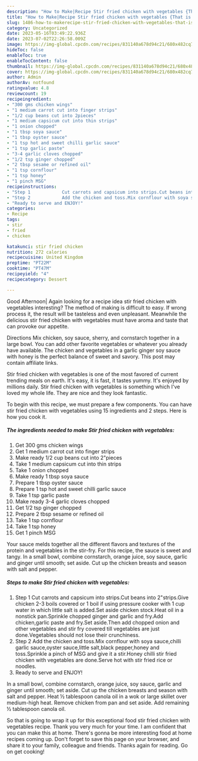 ```yaml
---
description: "How to Make|Recipe Stir fried chicken with vegetables {That is Delicious"
title: "How to Make|Recipe Stir fried chicken with vegetables {That is Delicious"
slug: 1486-how-to-makerecipe-stir-fried-chicken-with-vegetables-that-is-delicious
category: Uncategorized
date: 2023-05-16T03:49:22.936Z
date: 2023-07-02T22:26:58.009Z
image: https://img-global.cpcdn.com/recipes/831140a678d94c21/680x482cq70/stir-fried-chicken-with-vegetables-recipe-main-photo.jpg
hideToc: false
enableToc: true
enableTocContent: false
thumbnail: https://img-global.cpcdn.com/recipes/831140a678d94c21/680x482cq70/stir-fried-chicken-with-vegetables-recipe-main-photo.jpg
cover: https://img-global.cpcdn.com/recipes/831140a678d94c21/680x482cq70/stir-fried-chicken-with-vegetables-recipe-main-photo.jpg
author: Admin
authorAv: notfound
ratingvalue: 4.8
reviewcount: 19
recipeingredient:
- "300 gms chicken wings"
- "1 medium carrot cut into finger strips"
- "1/2 cup beans cut into 2pieces"
- "1 medium capsicum cut into thin strips"
- "1 onion chopped"
- "1 tbsp soya sauce"
- "1 tbsp oyster sauce"
- "1 tsp hot and sweet chilli garlic sauce"
- "1 tsp garlic paste"
- "3-4 garlic cloves chopped"
- "1/2 tsp ginger chopped"
- "2 tbsp sesame or refined oil"
- "1 tsp cornflour"
- "1 tsp honey"
- "1 pinch MSG"
recipeinstructions:
- "Step 1            Cut carrots and capsicum into strips.Cut beans into 2&#34;strips.Give chicken 2-3 boils covered or 1 boil if using pressure cooker with 1 cup water in which little salt is added.Set aside chicken stock.Heat oil in a nonstick pan.Sprinkle chopped ginger and garlic and fry.Add chicken,garlic paste and fry.Set aside.Then add chopped onion and other vegetables and stir fry covered till vegetables are just done.Vegetables should not lose their crunchiness."
- "Step 2            Add the chicken and toss.Mix cornflour with soya sauce,chilli garlic sauce,oyster sauce,little salt,black pepper,honey and toss.Sprinkle a pinch of MSG and give it a stir.Honey chilli stir fried chicken with vegetables are done.Serve hot with stir fried rice or noodles."
- "Ready to serve and ENJOY!"
categories:
- Recipe
tags:
- stir
- fried
- chicken

katakunci: stir fried chicken 
nutrition: 272 calories
recipecuisine: United Kingdom
preptime: "PT22M"
cooktime: "PT47M"
recipeyield: "4"
recipecategory: Dessert

---
```



Good Afternoon| Again looking for a recipe idea stir fried chicken with vegetables interesting? The method of making is difficult to easy. If wrong process it, the result will be tasteless and even unpleasant. Meanwhile the delicious stir fried chicken with vegetables must have aroma and taste that can provoke our appetite.





Directions Mix chicken, soy sauce, sherry, and cornstarch together in a large bowl. You can add other favorite vegetables or whatever you already have available. The chicken and vegetables in a garlic ginger soy sauce with honey is the perfect balance of sweet and savory. This post may contain affiliate links.

Stir fried chicken with vegetables is one of the most favored of current trending meals on earth. It's easy, it is fast, it tastes yummy. It's enjoyed by millions daily. Stir fried chicken with vegetables is something which I've loved my whole life. They are nice and they look fantastic.


To begin with this recipe, we must prepare a few components. You can have stir fried chicken with vegetables using 15 ingredients and 2 steps. Here is how you cook it.

<!--inarticleads1-->

##### The ingredients needed to make Stir fried chicken with vegetables:

1. Get 300 gms chicken wings
1. Get 1 medium carrot cut into finger strips
1. Make ready 1/2 cup beans cut into 2&#34;pieces
1. Take 1 medium capsicum cut into thin strips
1. Take 1 onion chopped
1. Make ready 1 tbsp soya sauce
1. Prepare 1 tbsp oyster sauce
1. Prepare 1 tsp hot and sweet chilli garlic sauce
1. Take 1 tsp garlic paste
1. Make ready 3-4 garlic cloves chopped
1. Get 1/2 tsp ginger chopped
1. Prepare 2 tbsp sesame or refined oil
1. Take 1 tsp cornflour
1. Take 1 tsp honey
1. Get 1 pinch MSG


Your sauce melds together all the different flavors and textures of the protein and vegetables in the stir-fry. For this recipe, the sauce is sweet and tangy. In a small bowl, combine cornstarch, orange juice, soy sauce, garlic and ginger until smooth; set aside. Cut up the chicken breasts and season with salt and pepper. 

<!--inarticleads2-->

##### Steps to make Stir fried chicken with vegetables:

1. Step 1            Cut carrots and capsicum into strips.Cut beans into 2&#34;strips.Give chicken 2-3 boils covered or 1 boil if using pressure cooker with 1 cup water in which little salt is added.Set aside chicken stock.Heat oil in a nonstick pan.Sprinkle chopped ginger and garlic and fry.Add chicken,garlic paste and fry.Set aside.Then add chopped onion and other vegetables and stir fry covered till vegetables are just done.Vegetables should not lose their crunchiness.
1. Step 2            Add the chicken and toss.Mix cornflour with soya sauce,chilli garlic sauce,oyster sauce,little salt,black pepper,honey and toss.Sprinkle a pinch of MSG and give it a stir.Honey chilli stir fried chicken with vegetables are done.Serve hot with stir fried rice or noodles.
1. Ready to serve and ENJOY!

In a small bowl, combine cornstarch, orange juice, soy sauce, garlic and ginger until smooth; set aside. Cut up the chicken breasts and season with salt and pepper. Heat ½ tablespoon canola oil in a wok or large skillet over medium-high heat. Remove chicken from pan and set aside. Add remaining ½ tablespoon canola oil. 

So that is going to wrap it up for this exceptional food stir fried chicken with vegetables recipe. Thank you very much for your time. I am confident that you can make this at home. There's gonna be more interesting food at home recipes coming up. Don't forget to save this page on your browser, and share it to your family, colleague and friends. Thanks again for reading. Go on get cooking!
